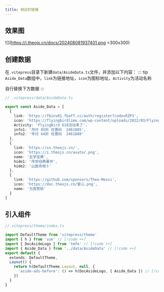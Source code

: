 ```yaml
---
title: 侧边栏链接
---
```


## 效果图

![](https://i.theojs.cn/docs/202408081937401.png =300x300)

## 创建数据

在`.vitepress`目录下新建`data/AsideData.ts`文件，并添加以下内容：
::: tip
`Aside_Data`数组中，`link`为链接地址，`icon`为图标地址，`Activity`为活动名称

自行替换下方数据
:::

```ts
// .vitepress/data/AsideData.ts

export const Aside_Data = [
  {
    link: 'https://fbinv01.fbaff.cc/auth/register?code=RZP3',
    icon: 'https://flyingbirdlimo.com/wp-content/uploads/2022/03/Flying-Bird-Logo-cropped.png',
    Activity: 'FlyingBird 618活动来了',
    info1: '月付 85折 优惠码  2461885',
    info2: '年付 64折 优惠码  2461880'
  },
  {
    link: 'https://xx.theojs.cn/',
    icon: 'https://i.theojs.cn/avatar.png',
    name: '玄学宝典',
    hide1: '传世经典著作',
    hide2: '山医命相卜'
  },
  {
    link: 'https://github.com/sponsors/Theo-Messi',
    icon: 'https://doc.theojs.cn/爱心.png',
    name: '为我赞助'
  }
]
```

## 引入组件

```ts
//.vitepress/theme/index.ts

import DefaultTheme from 'vitepress/theme'
import { h } from 'vue' // [!code ++]
import { DocAsideLogo } from 'tmfe' // [!code ++]
import { Aside_Data } from '../data/AsideData' // [!code ++]
export default {
  extends: DefaultTheme,
  Layout() {
    return h(DefaultTheme.Layout, null, {
      'aside-ads-before': () => h(DocAsideLogo, { Aside_Data }) // [!code ++]
    })
  }
}
```
